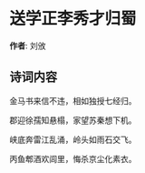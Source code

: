 # 送学正李秀才归蜀

**作者**: 刘攽

## 诗词内容

金马书来信不违，相如独授七经归。

郡迎徐孺知悬榻，家望苏秦想下机。

峡底奔雷江乱涌，岭头如雨石交飞。

丙鱼郫酒欢闾里，悔杀京尘化素衣。

